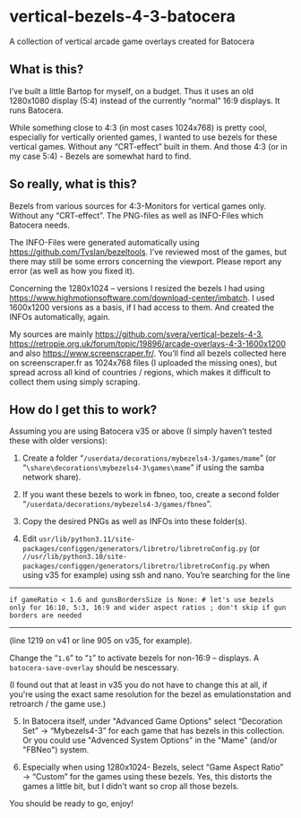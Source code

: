 # vertical-bezels-4-3-batocera
A collection of vertical arcade game overlays created for Batocera

## What is this?
I’ve built a little Bartop for myself, on a budget. Thus it uses an old 1280x1080 display (5:4) instead of the currently “normal” 16:9 displays. It runs Batocera.

While something close to 4:3 (in most cases 1024x768) is pretty cool, especially for vertically oriented games, I wanted to use bezels for these vertical games. Without any “CRT-effect” built in them. And those 4:3 (or in my case 5:4) - Bezels are somewhat hard to find.

## So really, what is this?
Bezels from various sources for 4:3-Monitors for vertical games only. Without any “CRT-effect”. The PNG-files as well as INFO-Files which Batocera needs.

The INFO-Files were generated automatically using https://github.com/TvsIan/bezeltools. I’ve reviewed most of the games, but there may still be some errors concerning the viewport. Please report any error (as well as how you fixed it).

Concerning the 1280x1024 – versions I resized the bezels I had using https://www.highmotionsoftware.com/download-center/imbatch. I used 1600x1200 versions as a basis, if I had access to them. And created the INFOs automatically, again.

My sources are mainly https://github.com/svera/vertical-bezels-4-3, https://retropie.org.uk/forum/topic/19896/arcade-overlays-4-3-1600x1200 and also https://www.screenscraper.fr/. You’ll find all bezels collected here on screenscraper.fr as 1024x768 files (I uploaded the missing ones), but spread across all kind of countries / regions, which makes it difficult to collect them using simply scraping.


## How do I get this to work?
Assuming you are using Batocera v35 or above (I simply haven’t tested these with older versions):
1. Create a folder “`/userdata/decorations/mybezels4-3/games/mame`” (or “`\share\decorations\mybezels4-3\games\mame`” if using the samba network share).

2. If you want these bezels to work in fbneo, too, create a second folder “`/userdata/decorations/mybezels4-3/games/fbneo`”.

3. Copy the desired PNGs as well as INFOs into these folder(s).

4. Edit
`usr/lib/python3.11/site-packages/configgen/generators/libretro/libretroConfig.py`
(or `//usr/lib/python3.10/site-packages/configgen/generators/libretro/libretroConfig.py` when using v35 for example)
using ssh and nano. You’re searching for the line
- - - - - - - - - -
`if gameRatio < 1.6 and gunsBordersSize is None: # let's use bezels only for 16:10, 5:3, 16:9 and wider aspect ratios ; don't skip if gun borders are needed`
- - - - - - - - - -
(line 1219 on v41 or line 905 on v35, for example).

Change the “`1.6`” to “`1`” to activate bezels for non-16:9 – displays. A `batocera-save-overlay` should be nescessary. 

(I found out that at least in v35 you do not have to change this at all, if you're using the exact same resolution for the bezel as emulationstation and retroarch / the game use.)

5. In Batocera itself, under "Advanced Game Options" select “Decoration Set” → “Mybezels4-3” for each game that has bezels in this collection. Or you could use "Advenced System Options" in the "Mame" (and/or "FBNeo") system.
   
6. Especially when using 1280x1024- Bezels, select “Game Aspect Ratio” → “Custom” for the games using these bezels. Yes, this distorts the games a little bit, but I didn’t want so crop all those bezels.

You should be ready to go, enjoy!
